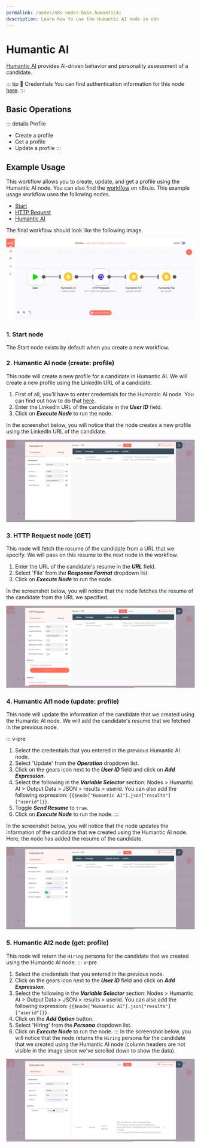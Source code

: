 ```yaml
---
permalink: /nodes/n8n-nodes-base.humanticAi
description: Learn how to use the Humantic AI node in n8n
---
```


# Humantic AI

[Humantic AI](https://humantic.ai/) provides AI-driven behavior and personality assessment of a candidate.

::: tip 🔑 Credentials
You can find authentication information for this node [here](../../../credentials/HumanticAi/README.md).
:::

## Basic Operations

::: details Profile
- Create a profile
- Get a profile
- Update a profile
:::

## Example Usage

This workflow allows you to create, update, and get a profile using the Humantic AI node. You can also find the [workflow](https://n8n.io/workflows/784) on n8n.io. This example usage workflow uses the following nodes.
- [Start](../../core-nodes/Start/README.md)
- [HTTP Request](../../core-nodes/HTTPRequest/README.md)
- [Humantic AI]()

The final workflow should look like the following image.

![A workflow with the Humantic AI node](./workflow.png)

### 1. Start node

The Start node exists by default when you create a new workflow.

### 2. Humantic AI node (create: profile)

This node will create a new profile for a candidate in Humantic AI. We will create a new profile using the LinkedIn URL of a candidate.

1. First of all, you'll have to enter credentials for the Humantic AI node. You can find out how to do that [here](../../../credentials/HumanticAi/README.md).
2. Enter the LinkedIn URL of the candidate in the ***User ID*** field.
3. Click on ***Execute Node*** to run the node.

In the screenshot below, you will notice that the node creates a new profile using the LinkedIn URL of the candidate.

![Using the Humantic AI node to create a new profile](./HumanticAi_node.png)

### 3. HTTP Request node (GET)

This node will fetch the resume of the candidate from a URL that we specify. We will pass on this resume to the next node in the workflow.

1. Enter the URL of the candidate's resume in the ***URL*** field.
2. Select 'File' from the ***Response Format*** dropdown list.
3. Click on ***Execute Node*** to run the node.

In the screenshot below, you will notice that the node fetches the resume of the candidate from the URL we specified.

![Using the HTTP Request node to fetch a resume](./HTTPRequest_node.png)

### 4. Humantic AI1 node (update: profile)

This node will update the information of the candidate that we created using the Humantic AI node. We will add the candidate's resume that we fetched in the previous node.

::: v-pre
1. Select the credentials that you entered in the previous Humantic AI node.
2. Select 'Update' from the ***Operation*** dropdown list.
3. Click on the gears icon next to the ***User ID*** field and click on ***Add Expression***.
4. Select the following in the ***Variable Selector*** section: Nodes > Humantic AI > Output Data > JSON > results > userid. You can also add the following expression: `{{$node["Humantic AI"].json["results"]["userid"]}}`.
5. Toggle ***Send Resume*** to `true`.
6. Click on ***Execute Node*** to run the node.
:::

In the screenshot below, you will notice that the node updates the information of the candidate that we created using the Humantic AI node. Here, the node has added the resume of the candidate.

![Using the Humantic AI node to add resume to the candidate's profile](./HumanticAi1_node.png)

### 5. Humantic AI2 node (get: profile)

This node will return the `Hiring` persona for the candidate that we created using the Humantic AI node.
::: v-pre
1. Select the credentials that you entered in the previous node.
2. Click on the gears icon next to the ***User ID*** field and click on ***Add Expression***.
3. Select the following in the ***Variable Selector*** section: Nodes > Humantic AI > Output Data > JSON > results > userid. You can also add the following expression: `{{$node["Humantic AI"].json["results"]["userid"]}}`.
4. Click on the ***Add Option*** button.
5. Select 'Hiring' from the ***Persona*** dropdown list.
6. Click on ***Execute Node*** to run the node.
:::
In the screenshot below, you will notice that the node returns the `Hiring` persona for the candidate that we created using the Humantic AI node (column headers are not visible in the image since we've scrolled down to show the data).

![Using the Humantic AI node to get the information of the candidate](./HumanticAi2_node.png)
